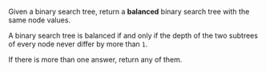 Given a binary search tree, return a **balanced** binary search tree with the same node values.

A binary search tree is balanced if and only if the depth of the two subtrees of every node never differ by more than `1`.

If there is more than one answer, return any of them.